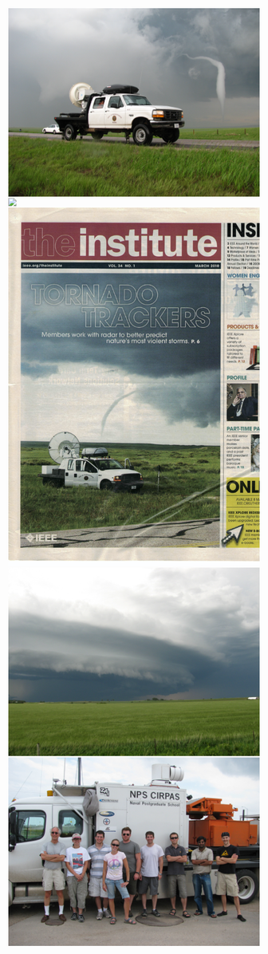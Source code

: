 <img src="images/V2_2009_1.JPG?raw=true"/>
<img src="images/wband.gif?raw=true"/>

<img src="images/IEEECoverPage.png?raw=true"/>
<img src="images/V2_2010_5.JPG?raw=true"/>
<img src="images/V2_2010_6.JPG?raw=true"/>

